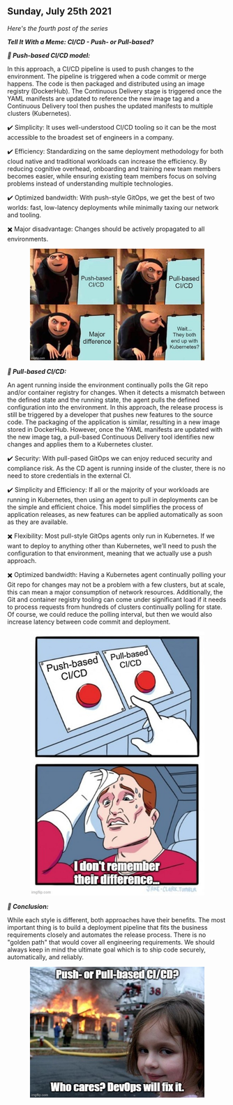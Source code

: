 ## Sunday, July 25th 2021

*Here's the fourth post of the series*<br>

***Tell It With a Meme: CI/CD - Push- or Pull-based?***<br>

***:pushpin: Push-based CI/CD model:*** 

In this approach, a CI/CD pipeline is used to push changes to the environment. The pipeline is triggered when a code commit or merge happens. The code is then packaged and distributed using an image registry (DockerHub). The Continuous Delivery stage is triggered once the YAML manifests are updated to reference the new image tag and a Continuous Delivery tool then pushes the updated manifests to multiple clusters (Kubernetes).

:heavy_check_mark: Simplicity: It uses well-understood CI/CD tooling so it can be the most accessible to the broadest set of engineers in a company.

:heavy_check_mark: Efficiency: Standardizing on the same deployment methodology for both cloud native and traditional workloads can increase the efficiency. By reducing cognitive overhead, onboarding and training new team members becomes easier, while ensuring existing team members focus on solving problems instead of understanding multiple technologies.

:heavy_check_mark: Optimized bandwidth: With push-style GitOps, we get the best of two worlds: fast, low-latency deployments while minimally taxing our network and tooling.

:heavy_multiplication_x: Major disadvantage: Changes should be actively propagated to all environments.

<p align="center">
<img src = "img/post-4-meme-1.jpg" width = 400>
</p>

***:pushpin: Pull-based CI/CD:***

An agent running inside the environment continually polls the Git repo and/or container registry for changes. When it detects a mismatch between the defined state and the running state, the agent pulls the defined configuration into the environment. In this approach, the release process is still be triggered by a developer that pushes new features to the source code. The packaging of the application is similar, resulting in a new image stored in DockerHub. However, once the YAML manifests are updated with the new image tag, a pull-based Continuous Delivery tool identifies new changes and applies them to a Kubernetes cluster.

:heavy_check_mark: Security: With pull-pased GitOps we can enjoy reduced security and compliance risk. As the CD agent is running inside of the cluster, there is no need to store credentials in the external CI.

:heavy_check_mark: Simplicity and Efficiency: If all or the majority of your workloads are running in Kubernetes, then using an agent to pull in deployments can be the simple and efficient choice. This model simplifies the process of application releases, as new features can be applied automatically as soon as they are available.

:heavy_multiplication_x: Flexibility: Most pull-style GitOps agents only run in Kubernetes. If we want to deploy to anything other than Kubernetes, we’ll need to push the configuration to that environment, meaning that we actually use a push approach.

:heavy_multiplication_x: Optimized bandwidth: Having a Kubernetes agent continually polling your Git repo for changes may not be a problem with a few clusters, but at scale, this can mean a major consumption of network resources. Additionally, the Git and container registry tooling can come under significant load if it needs to process requests from hundreds of clusters continually polling for state. Of course, we could reduce the polling interval, but then we would also increase latency between code commit and deployment.

<p align="center">
<img src = "img/post-4-meme-2.jpg" width = 400>
</p>

***:pushpin: Conclusion:***

While each style is different, both approaches have their benefits. The most important thing is to build a deployment pipeline that fits the business requirements closely and automates the release process. There is no "golden path" that would cover all engineering requirements. We should always keep in mind the ultimate goal which is to ship code securely, automatically, and reliably.

<p align="center">
<img src = "img/post-4-meme-3.jpg" width = 400>
</p>
